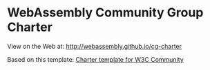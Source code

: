 # WebAssembly Community Group Charter

View on the Web at: http://webassembly.github.io/cg-charter

Based on this template:
[Charter template for W3C Community](http://w3c.github.io/cg-charter/CGCharter.html)

